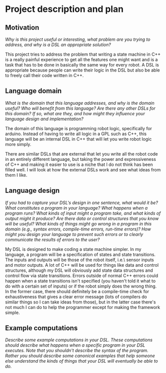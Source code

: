 # Project description and plan

## Motivation
_Why is this project useful or interesting, what problem are you trying to
address, and why is a DSL an appropriate solution?_

This project tries to address the problem that writing a state machine in C++
is a really painful experience to get all the features one might want and is a
task that has to be done in basically the same way for every robot. A DSL is
appropriate because people can write their logic in the DSL but also be able to
freely call their code written in C++.

## Language domain
_What is the domain that this language addresses, and why is the domain useful?
Who will benefit from this language? Are there any other DSLs for this domain?
If so, what are they, and how might they influence your language design and
implementation?_

The domain of this language is programming robot logic, specifically for
arduino. Instead of having to write all logic in a GPL such as C++, this
language will be an internal DSL in C++ that will let you write robot logic more
simply.

There are similar DSLs that are external that let you write all the robot code
in an entirely different language, but taking the power and expressiveness of
C++ and making it easier to use is a niche that I do not think has been filled
well. I will look at how the external DSLs work and see what ideas from them I
like.


## Language design
_If you had to capture your DSL's design in one sentence, what would it be? What
constitutes a program in your language? What happens when a program runs? What
kinds of input might a program take, and what kinds of output might it produce?
Are there data or control structures that you know will be useful? What kinds of
things might go wrong in a program in this domain (e.g., syntax errors,
compile-time errors, run-time errors)? How might you design your language to
prevent such errors or to clearly communicate the results of errors to the
user?_

My DSL is designed to make coding a state machine simpler. In my language, a
program will be a specification of states and state transitions. The inputs and
outputs will be those of the robot itself, i.e.\ sensor inputs and motor
outputs. A lot of C++ will be used for things like data and control structures,
although my DSL will obviously add state data structures and control flow via
state transitions. Errors outside of normal C++ errors could happen when a state
transitions isn't specified (you haven't told it what to do with a certain set
of inputs) or if the robot simply does the wrong thing. In the former case,
there should definitely be a compile-time check for exhaustiveness that gives a
clear error message (lots of compilers do similar things so I can take ideas
from those), but in the latter case there's not much I can do to help the
programmer except for making the framework simple.


## Example computations
_Describe some example computations in your DSL. These computations should
describe what happens when a specific program in your DSL executes. Note that
you shouldn't describe the syntax of the program. Rather you should describe
some canonical examples that help someone else understand the kinds of things
that your DSL will eventually be able to do._


